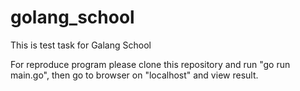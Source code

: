 # golang_school
This is test task for Galang School

For reproduce program please clone this repository and run "go run main.go", then go to browser on "localhost" and view result.
